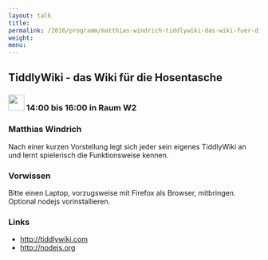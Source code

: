 ```yaml
---
layout: talk
title:
permalink: /2016/programm/matthias-windrich-tiddlywiki-das-wiki-fuer-die-hosentasche/
weight:
menu:
---
```

## TiddlyWiki - das Wiki für die Hosentasche

### <img height = "32" src="../../../images/workshop.svg"> 14:00 bis 16:00 in Raum W2

### Matthias Windrich

Nach einer kurzen Vorstellung legt sich jeder sein eigenes TiddlyWiki an und lernt spielerisch die Funktionsweise kennen.

### Vorwissen

Bitte einen Laptop, vorzugsweise mit Firefox als Browser, mitbringen. Optional nodejs vorinstallieren.

### Links

- <a href="http://tiddlywiki.com" target="_blank">http://tiddlywiki.com</a>
- <a href="http://nodejs.org" target="_blank">http://nodejs.org</a>
